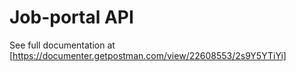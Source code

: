 # Job-portal API
See full documentation at [https://documenter.getpostman.com/view/22608553/2s9Y5YTiYi]
